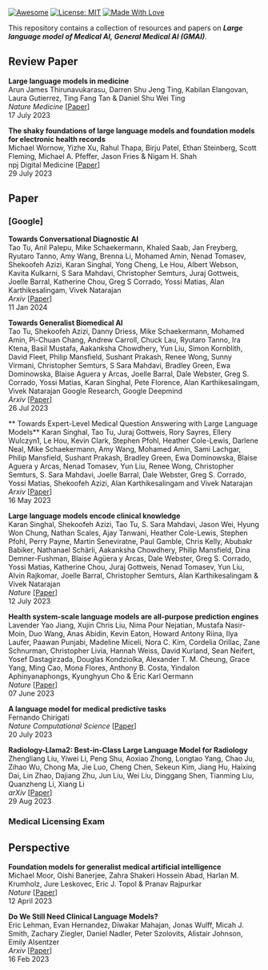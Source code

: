 [![Awesome](https://cdn.rawgit.com/sindresorhus/awesome/d7305f38d29fed78fa85652e3a63e154dd8e8829/media/badge.svg)](https://github.com/hee9joon/Awesome-Diffusion-Models) 
[![License: MIT](https://img.shields.io/badge/License-MIT-green.svg)](https://opensource.org/licenses/MIT)
[![Made With Love](https://img.shields.io/badge/Made%20With-Love-red.svg)](https://github.com/chetanraj/awesome-github-badges)

This repository contains a collection of resources and papers on ***Large language model of Medical AI, General Medical AI (GMAI)***.

## Review Paper
**Large language models in medicine** \
Arun James Thirunavukarasu, Darren Shu Jeng Ting, Kabilan Elangovan, Laura Gutierrez, Ting Fang Tan & Daniel Shu Wei Ting \
*Nature Medicine* [[Paper](https://medium.com/mlearning-ai/beyond-diffusion-what-is-personalized-image-generation-and-how-can-you-customize-image-synthesis-26a89d5b335)]\
17 July 2023


**The shaky foundations of large language models and foundation models for electronic health records** \
Michael Wornow, Yizhe Xu, Rahul Thapa, Birju Patel, Ethan Steinberg, Scott Fleming, Michael A. Pfeffer, Jason Fries & Nigam H. Shah  \
npj Digital Medicine [[Paper](https://www.nature.com/articles/s41746-023-00879-8)] \
29 July 2023

## Paper
### [Google]
**Towards Conversational Diagnostic AI** \
Tao Tu, Anil Palepu, Mike Schaekermann, Khaled Saab, Jan Freyberg, Ryutaro Tanno, Amy Wang, Brenna Li, Mohamed Amin, Nenad Tomasev, Shekoofeh Azizi, Karan Singhal, Yong Cheng, Le Hou, Albert Webson, Kavita Kulkarni, S Sara Mahdavi, Christopher Semturs, Juraj Gottweis, Joelle Barral, Katherine Chou, Greg S Corrado, Yossi Matias, Alan Karthikesalingam, Vivek Natarajan \
*Arxiv* [[Paper](https://arxiv.org/abs/2401.05654)]\
11 Jan 2024 

**Towards Generalist Biomedical AI** \
Tao Tu, Shekoofeh Azizi, Danny Driess, Mike Schaekermann, Mohamed Amin, Pi-Chuan Chang, Andrew Carroll, Chuck Lau, Ryutaro Tanno, Ira Ktena, Basil Mustafa, Aakanksha Chowdhery, Yun Liu, Simon Kornblith, David Fleet, Philip Mansfield, Sushant Prakash, Renee Wong, Sunny Virmani, Christopher Semturs, S Sara Mahdavi, Bradley Green, Ewa Dominowska, Blaise Aguera y Arcas, Joelle Barral, Dale Webster, Greg S. Corrado, Yossi Matias, Karan Singhal, Pete Florence, Alan Karthikesalingam, Vivek Natarajan
Google Research, Google Deepmind \
*Arxiv* [[Paper](https://arxiv.org/abs/2307.14334)] \
26 Jul 2023

** Towards Expert-Level Medical Question Answering with Large Language Models**
Karan Singhal, Tao Tu, Juraj Gottweis, Rory Sayres, Ellery Wulczyn1, Le Hou, Kevin Clark, Stephen Pfohl, Heather Cole-Lewis, Darlene Neal, Mike Schaekermann, Amy Wang, Mohamed Amin, Sami Lachgar, Philip Mansfield, Sushant Prakash, Bradley Green, Ewa Dominowska, Blaise Aguera y Arcas, Nenad Tomasev, Yun Liu, Renee Wong, Christopher Semturs, S. Sara Mahdavi, Joelle Barral, Dale Webster, Greg S. Corrado, Yossi Matias, Shekoofeh Azizi, Alan Karthikesalingam and Vivek Natarajan\
*Arxiv* [[Paper](https://arxiv.org/abs/2305.09617)] \
16 May 2023

**Large language models encode clinical knowledge** \
Karan Singhal, Shekoofeh Azizi, Tao Tu, S. Sara Mahdavi, Jason Wei, Hyung Won Chung, Nathan Scales, Ajay Tanwani, Heather Cole-Lewis, Stephen Pfohl, Perry Payne, Martin Seneviratne, Paul Gamble, Chris Kelly, Abubakr Babiker, Nathanael Schärli, Aakanksha Chowdhery, Philip Mansfield, Dina Demner-Fushman, Blaise Agüera y Arcas, Dale Webster, Greg S. Corrado, Yossi Matias, Katherine Chou, Juraj Gottweis, Nenad Tomasev, Yun Liu, Alvin Rajkomar, Joelle Barral, Christopher Semturs, Alan Karthikesalingam & Vivek Natarajan \
*Nature* [[Paper](https://www.nature.com/articles/s41586-023-06291-2)]\
12 July 2023

**Health system-scale language models are all-purpose prediction engines** \
Lavender Yao Jiang, Xujin Chris Liu, Nima Pour Nejatian, Mustafa Nasir-Moin, Duo Wang, Anas Abidin, Kevin Eaton, Howard Antony Riina, Ilya Laufer, Paawan Punjabi, Madeline Miceli, Nora C. Kim, Cordelia Orillac, Zane Schnurman, Christopher Livia, Hannah Weiss, David Kurland, Sean Neifert, Yosef Dastagirzada, Douglas Kondziolka, Alexander T. M. Cheung, Grace Yang, Ming Cao, Mona Flores, Anthony B. Costa, Yindalon Aphinyanaphongs, Kyunghyun Cho & Eric Karl Oermann \
*Nature* [[Paper](https://www.nature.com/articles/s41586-023-06160-y)]\
07 June 2023

**A language model for medical predictive tasks** \
Fernando Chirigati \
*Nature Computational Science* [[Paper](https://www.nature.com/articles/s43588-023-00493-4)] \
20 July 2023

**Radiology-Llama2: Best-in-Class Large Language Model for Radiology** \
Zhengliang Liu, Yiwei Li, Peng Shu, Aoxiao Zhong, Longtao Yang, Chao Ju, Zihao Wu, Chong Ma, Jie Luo, Cheng Chen, Sekeun Kim, Jiang Hu, Haixing Dai, Lin Zhao, Dajiang Zhu, Jun Liu, Wei Liu, Dinggang Shen, Tianming Liu, Quanzheng Li, Xiang Li \
*arXiv* [[Paper](https://arxiv.org/abs/2309.06419)] \
29 Aug 2023

### Medical Licensing Exam

## Perspective
**Foundation models for generalist medical artificial intelligence** \
Michael Moor, Oishi Banerjee, Zahra Shakeri Hossein Abad, Harlan M. Krumholz, Jure Leskovec, Eric J. Topol & Pranav Rajpurkar \
*Nature* [[Paper](https://www.nature.com/articles/s41586-023-05881-4)] \
12 April 2023

**Do We Still Need Clinical Language Models?** \
Eric Lehman, Evan Hernandez, Diwakar Mahajan, Jonas Wulff, Micah J. Smith, Zachary Ziegler, Daniel Nadler, Peter Szolovits, Alistair Johnson, Emily Alsentzer \
*Arxiv* [[Paper](https://arxiv.org/abs/2302.08091)] \
16 Feb 2023

